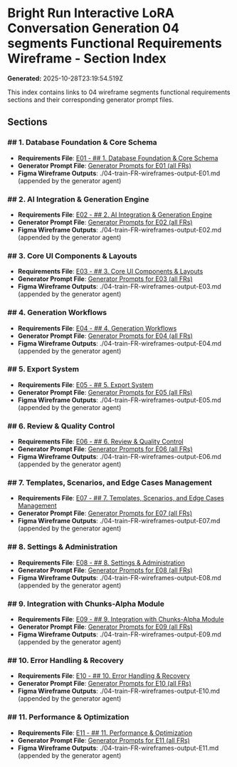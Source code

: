 # Bright Run Interactive LoRA Conversation Generation 04 segments Functional Requirements Wireframe - Section Index

**Generated:** 2025-10-28T23:19:54.519Z

This index contains links to 04 wireframe segments functional requirements sections and their corresponding generator prompt files.

## Sections

### ## 1. Database Foundation & Core Schema

- **Requirements File**: [E01 - ## 1. Database Foundation & Core Schema](./04-train-FR-wireframes-E01.md)
- **Generator Prompt File**: [Generator Prompts for E01 (all FRs)](./prompts/04-FR-wireframes-prompt-E01.md)
- **Figma Wireframe Outputs**: ./04-train-FR-wireframes-output-E01.md (appended by the generator agent)

### ## 2. AI Integration & Generation Engine

- **Requirements File**: [E02 - ## 2. AI Integration & Generation Engine](./04-train-FR-wireframes-E02.md)
- **Generator Prompt File**: [Generator Prompts for E02 (all FRs)](./prompts/04-FR-wireframes-prompt-E02.md)
- **Figma Wireframe Outputs**: ./04-train-FR-wireframes-output-E02.md (appended by the generator agent)

### ## 3. Core UI Components & Layouts

- **Requirements File**: [E03 - ## 3. Core UI Components & Layouts](./04-train-FR-wireframes-E03.md)
- **Generator Prompt File**: [Generator Prompts for E03 (all FRs)](./prompts/04-FR-wireframes-prompt-E03.md)
- **Figma Wireframe Outputs**: ./04-train-FR-wireframes-output-E03.md (appended by the generator agent)

### ## 4. Generation Workflows

- **Requirements File**: [E04 - ## 4. Generation Workflows](./04-train-FR-wireframes-E04.md)
- **Generator Prompt File**: [Generator Prompts for E04 (all FRs)](./prompts/04-FR-wireframes-prompt-E04.md)
- **Figma Wireframe Outputs**: ./04-train-FR-wireframes-output-E04.md (appended by the generator agent)

### ## 5. Export System

- **Requirements File**: [E05 - ## 5. Export System](./04-train-FR-wireframes-E05.md)
- **Generator Prompt File**: [Generator Prompts for E05 (all FRs)](./prompts/04-FR-wireframes-prompt-E05.md)
- **Figma Wireframe Outputs**: ./04-train-FR-wireframes-output-E05.md (appended by the generator agent)

### ## 6. Review & Quality Control

- **Requirements File**: [E06 - ## 6. Review & Quality Control](./04-train-FR-wireframes-E06.md)
- **Generator Prompt File**: [Generator Prompts for E06 (all FRs)](./prompts/04-FR-wireframes-prompt-E06.md)
- **Figma Wireframe Outputs**: ./04-train-FR-wireframes-output-E06.md (appended by the generator agent)

### ## 7. Templates, Scenarios, and Edge Cases Management

- **Requirements File**: [E07 - ## 7. Templates, Scenarios, and Edge Cases Management](./04-train-FR-wireframes-E07.md)
- **Generator Prompt File**: [Generator Prompts for E07 (all FRs)](./prompts/04-FR-wireframes-prompt-E07.md)
- **Figma Wireframe Outputs**: ./04-train-FR-wireframes-output-E07.md (appended by the generator agent)

### ## 8. Settings & Administration

- **Requirements File**: [E08 - ## 8. Settings & Administration](./04-train-FR-wireframes-E08.md)
- **Generator Prompt File**: [Generator Prompts for E08 (all FRs)](./prompts/04-FR-wireframes-prompt-E08.md)
- **Figma Wireframe Outputs**: ./04-train-FR-wireframes-output-E08.md (appended by the generator agent)

### ## 9. Integration with Chunks-Alpha Module

- **Requirements File**: [E09 - ## 9. Integration with Chunks-Alpha Module](./04-train-FR-wireframes-E09.md)
- **Generator Prompt File**: [Generator Prompts for E09 (all FRs)](./prompts/04-FR-wireframes-prompt-E09.md)
- **Figma Wireframe Outputs**: ./04-train-FR-wireframes-output-E09.md (appended by the generator agent)

### ## 10. Error Handling & Recovery

- **Requirements File**: [E10 - ## 10. Error Handling & Recovery](./04-train-FR-wireframes-E10.md)
- **Generator Prompt File**: [Generator Prompts for E10 (all FRs)](./prompts/04-FR-wireframes-prompt-E10.md)
- **Figma Wireframe Outputs**: ./04-train-FR-wireframes-output-E10.md (appended by the generator agent)

### ## 11. Performance & Optimization

- **Requirements File**: [E11 - ## 11. Performance & Optimization](./04-train-FR-wireframes-E11.md)
- **Generator Prompt File**: [Generator Prompts for E11 (all FRs)](./prompts/04-FR-wireframes-prompt-E11.md)
- **Figma Wireframe Outputs**: ./04-train-FR-wireframes-output-E11.md (appended by the generator agent)

